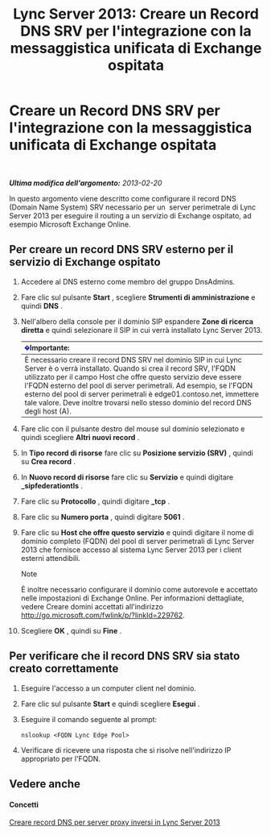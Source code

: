 ﻿---
title: "Lync Server 2013: Creare un Record DNS SRV per l'integrazione con la messaggistica unificata di Exchange ospitata"
TOCTitle: Creare un Record DNS SRV per l'integrazione con la messaggistica unificata di Exchange ospitata
ms:assetid: 8ea590ae-58ea-4ca5-9853-e0708b3ea760
ms:mtpsurl: https://technet.microsoft.com/it-it/library/Hh500728(v=OCS.15)
ms:contentKeyID: 49301288
ms.date: 08/24/2015
mtps_version: v=OCS.15
ms.translationtype: HT
---

# Creare un Record DNS SRV per l'integrazione con la messaggistica unificata di Exchange ospitata

 

_**Ultima modifica dell'argomento:** 2013-02-20_

In questo argomento viene descritto come configurare il record DNS (Domain Name System) SRV necessario per un  server perimetrale di Lync Server 2013 per eseguire il routing a un servizio di Exchange ospitato, ad esempio Microsoft Exchange Online.

## Per creare un record DNS SRV esterno per il servizio di Exchange ospitato

1.  Accedere al DNS esterno come membro del gruppo DnsAdmins.

2.  Fare clic sul pulsante **Start** , scegliere **Strumenti di amministrazione** e quindi **DNS** .

3.  Nell'albero della console per il dominio SIP espandere **Zone di ricerca diretta** e quindi selezionare il SIP in cui verrà installato Lync Server 2013.
    
    <table>
    <thead>
    <tr class="header">
    <th><img src="images/Gg412908.important(OCS.15).gif" title="important" alt="important" />Importante:</th>
    </tr>
    </thead>
    <tbody>
    <tr class="odd">
    <td>È necessario creare il record DNS SRV nel dominio SIP in cui Lync Server è o verrà installato. Quando si crea il record SRV, l'FQDN utilizzato per il campo Host che offre questo servizio deve essere l'FQDN esterno del pool di server perimetrali. Ad esempio, se l'FQDN esterno del pool di server perimetrali è edge01.contoso.net, immettere tale valore. Deve inoltre trovarsi nello stesso dominio del record DNS degli host (A).</td>
    </tr>
    </tbody>
    </table>


4.  Fare clic con il pulsante destro del mouse sul dominio selezionato e quindi scegliere **Altri nuovi record** .

5.  In **Tipo record di risorse** fare clic su **Posizione servizio (SRV)** , quindi su **Crea record** .

6.  In **Nuovo record di risorse** fare clic su **Servizio** e quindi digitare **\_sipfederationtls** .

7.  Fare clic su **Protocollo** , quindi digitare **\_tcp** .

8.  Fare clic su **Numero porta** , quindi digitare **5061** .

9.  Fare clic su **Host che offre questo servizio** e quindi digitare il nome di dominio completo (FQDN) del pool di server perimetrali di Lync Server 2013 che fornisce accesso al sistema Lync Server 2013 per i client esterni attendibili.
    

    > [!NOTE]
    > È inoltre necessario configurare il dominio come autorevole e accettato nelle impostazioni di Exchange Online. Per informazioni dettagliate, vedere Creare domini accettati all'indirizzo <A href="http://go.microsoft.com/fwlink/p/?linkid=229762">http://go.microsoft.com/fwlink/p/?linkId=229762</A>.



10. Scegliere **OK** , quindi su **Fine** .

## Per verificare che il record DNS SRV sia stato creato correttamente

1.  Eseguire l'accesso a un computer client nel dominio.

2.  Fare clic sul pulsante **Start** e quindi scegliere **Esegui** .

3.  Eseguire il comando seguente al prompt:
    
        nslookup <FQDN Lync Edge Pool>

4.  Verificare di ricevere una risposta che si risolve nell'indirizzo IP appropriato per l'FQDN.

## Vedere anche

#### Concetti

[Creare record DNS per server proxy inversi in Lync Server 2013](lync-server-2013-create-dns-records-for-reverse-proxy-servers.md)

